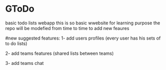 # GToDo
basic todo lists webapp 
this is so basic wwebsite for learning purpose 
the repo will be modefied from time to time to add new 
feaures 


#new suggested features:
1- add users profiles (every user has his sets of to do lists)

2- add teams features (shared lists between teams)

3- add teams chat 

